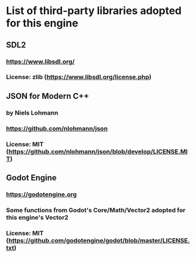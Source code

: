 # List of third-party libraries adopted for this engine

## SDL2
### https://www.libsdl.org/
### License: zlib (https://www.libsdl.org/license.php)

## JSON for Modern C++
### by Niels Lohmann
### https://github.com/nlohmann/json
### License: MIT (https://github.com/nlohmann/json/blob/develop/LICENSE.MIT)

## Godot Engine
### https://godotengine.org
### Some functions from Godot's Core/Math/Vector2 adopted for this engine's Vector2
### License: MIT (https://github.com/godotengine/godot/blob/master/LICENSE.txt)
